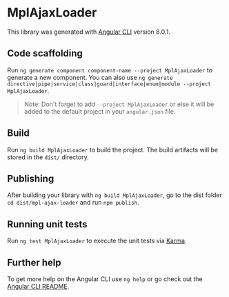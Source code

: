 # MplAjaxLoader

This library was generated with [Angular CLI](https://github.com/angular/angular-cli) version 8.0.1.

## Code scaffolding

Run `ng generate component component-name --project MplAjaxLoader` to generate a new component. You can also use `ng generate directive|pipe|service|class|guard|interface|enum|module --project MplAjaxLoader`.
> Note: Don't forget to add `--project MplAjaxLoader` or else it will be added to the default project in your `angular.json` file. 

## Build

Run `ng build MplAjaxLoader` to build the project. The build artifacts will be stored in the `dist/` directory.

## Publishing

After building your library with `ng build MplAjaxLoader`, go to the dist folder `cd dist/mpl-ajax-loader` and run `npm publish`.

## Running unit tests

Run `ng test MplAjaxLoader` to execute the unit tests via [Karma](https://karma-runner.github.io).

## Further help

To get more help on the Angular CLI use `ng help` or go check out the [Angular CLI README](https://github.com/angular/angular-cli/blob/master/README.md).
